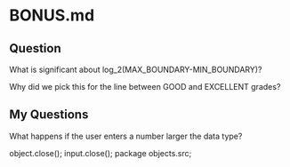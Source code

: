 # 	BONUS.md

## 	Question

What is significant about log_2(MAX_BOUNDARY-MIN_BOUNDARY)?

Why did we pick this for the line between GOOD and EXCELLENT grades?

## 	My Questions

What happens if the user enters a number larger the data type? 

object.close();
input.close();
package objects.src;